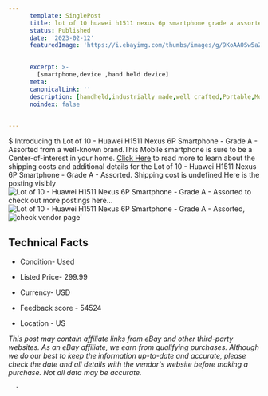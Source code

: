 ```yaml
---
      template: SinglePost
      title: lot of 10 huawei h1511 nexus 6p smartphone grade a assorted
      status: Published
      date: '2023-02-12'
      featuredImage: 'https://i.ebayimg.com/thumbs/images/g/9KoAAOSw5aZhQT5b/s-l225.jpg'
       

      excerpt: >-
        [smartphone,device ,hand held device]
      meta:
      canonicalLink: ''
      description: [handheld,industrially made,well crafted,Portable,Mobile,Compact,Convenient,Lightweight,Maneuverable,Man-portable,Miniature,Carriable,Hand-held,Light,Holdable,Transportable,Mobile device,Pocket-sized,On-the-go,Wireless,Cordless,Compact size,Convenient size, smartphone,device ,hand held device]
      noindex: false
      

---
```

$
      Introducing th Lot of 10 - Huawei H1511 Nexus 6P Smartphone - Grade A -  Assorted from a well-known brand.This Mobile smartphone is sure to be a Center-of-interest in your home. [Click Here](https://www.ebay.com/itm/324790268030?hash=item4b9f02307e%3Ag%3A9KoAAOSw5aZhQT5b&amdata=enc%3AAQAHAAAA4PAakdaw3PB0K%2Bt0r9B5LwJgM%2FYRTfUJh23we7VYU3boJ03dYDU22VYFeEnDMEewqanYpIXKGM%2B%2FfitVZUwA1EOSW6uRLOUbfkg%2BLPCshy1yjFFbJQwdncU4pMzpKN9tIF5id2UCMWJP%2FxM1gdDwpyJKOdHS0xR4smpXMpmG9HpmwZkSQW%2FjLelfyOB65DM1et8BXnjbDoRcaJvnwOP0cX5EbSYvCJCWKisVtRSxfthqN7GwcZ9pz20GDFZcSa8oTuGQvZezRCC4J0qSf0ED6QWgJfYEnzblnpytl18wE2nE&mkevt=1&mkcid=1&mkrid=711-53200-19255-0&campid=%253CePNCampaignId%253E&customid=%253CreferenceId%253E&toolid=10049) to read more to learn about the shipping costs and additional details for the Lot of 10 - Huawei H1511 Nexus 6P Smartphone - Grade A -  Assorted. Shipping cost is undefined.Here is the posting visibly ![Lot of 10 - Huawei H1511 Nexus 6P Smartphone - Grade A -  Assorted](https://i.ebayimg.com/thumbs/images/g/9KoAAOSw5aZhQT5b/s-l225.jpg) to check out more postings here... ![Lot of 10 - Huawei H1511 Nexus 6P Smartphone - Grade A -  Assorted](https://i.ebayimg.com/images/g/9KoAAOSw5aZhQT5b/s-l1600.jpg), ![check vendor page](https://origin-galleryplus.ebayimg.com/ws/web/324790268030_2_0_1/225x225.jpg,https://origin-galleryplus.ebayimg.com/ws/web/324790268030_3_0_1/225x225.jpg)'

      

 ## Technical Facts 



     
      

 - Condition- Used 


      

 - Listed Price- 299.99 


      

 - Currency- USD 


      

 - Feedback score - 54524 


      

 - Location - US 


      
      

 *_This post may contain affiliate links from eBay and other third-party websites. As an eBay affiliate, we earn from qualifying purchases. Although we do our best to keep the information up-to-date and accurate, please check the date and all details with the vendor's website before making a purchase. Not all data may be accurate._*




      -
